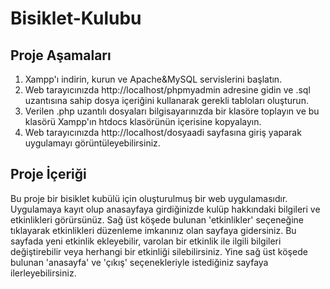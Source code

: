# Bisiklet-Kulubu
## Proje Aşamaları
1. Xampp'ı indirin, kurun ve Apache&MySQL servislerini başlatın.
2. Web tarayıcınızda http://localhost/phpmyadmin adresine gidin ve .sql uzantısına sahip dosya içeriğini kullanarak gerekli tabloları oluşturun.
3. Verilen .php uzantılı dosyaları bilgisayarınızda bir klasöre toplayın ve bu klasörü Xampp'ın htdocs klasörünün içerisine kopyalayın.
4. Web tarayıcınızda http://localhost/dosyaadi sayfasına giriş yaparak uygulamayı görüntüleyebilirsiniz.

## Proje İçeriği
Bu proje bir bisiklet kubülü için oluşturulmuş bir web uygulamasıdır. Uygulamaya kayıt olup anasayfaya girdiğinizde kulüp hakkındaki bilgileri ve etkinlikleri görürsünüz. Sağ üst köşede bulunan 'etkinlikler' seçeneğine tıklayarak etkinlikleri düzenleme imkanınız olan sayfaya gidersiniz. Bu sayfada yeni etkinlik ekleyebilir, varolan bir etkinlik ile ilgili bilgileri değiştirebilir veya herhangi bir etkinliği silebilirsiniz. Yine sağ üst köşede bulunan 'anasayfa' ve  'çıkış' seçenekleriyle istediğiniz sayfaya ilerleyebilirsiniz.
